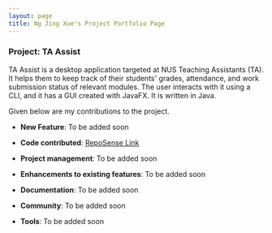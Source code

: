 ```yaml
---
layout: page
title: Ng Jing Xue's Project Portfolio Page
---
```


### Project: TA Assist

TA Assist is a desktop application targeted at NUS Teaching Assistants (TA). It helps them to keep track of their students' grades, attendance, and work submission status of relevant modules.
The user interacts with it using a CLI, and it has a GUI created with JavaFX. It is written in Java.

Given below are my contributions to the project.

* **New Feature**: To be added soon

* **Code contributed**: [RepoSense Link](https://nus-cs2103-ay2223s1.github.io/tp-dashboard/?search=njxue&breakdown=true&sort=groupTitle&sortWithin=title&since=2022-09-16&timeframe=commit&mergegroup=&groupSelect=groupByRepos&checkedFileTypes=docs~functional-code~test-code~other)

* **Project management**: To be added soon

* **Enhancements to existing features**: To be added soon

* **Documentation**: To be added soon

* **Community**: To be added soon

* **Tools**: To be added soon
